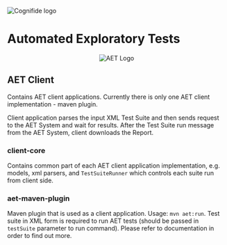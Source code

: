 ![Cognifide logo](http://cognifide.github.io/images/cognifide-logo.png)

# Automated Exploratory Tests
<p align="center">
  <img src="https://github.com/Cognifide/aet/blob/master/misc/img/aet-logo-black.png?raw=true"
         alt="AET Logo"/>
</p>

## AET Client
Contains AET client applications. Currently there is only one AET client implementation - maven plugin.

Client application parses the input XML Test Suite and then sends request to the AET System and wait for results. After the Test Suite run message from the AET System, client downloads the Report.

### client-core
Contains common part of each AET client application implementation, e.g. models, xml parsers, and `TestSuiteRunner` which controls each suite run from client side.

### aet-maven-plugin
Maven plugin that is used as a client application. Usage: `mvn aet:run`. Test suite in XML form is required to run AET tests (should be passed in `testSuite` parameter to run command).
Please refer to documentation in order to find out more.

